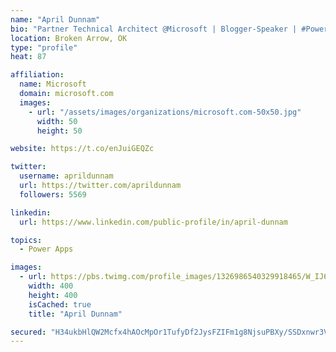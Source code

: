 ```yaml
---
name: "April Dunnam"
bio: "Partner Technical Architect @Microsoft | Blogger-Speaker | #PowerApps, #PowerAutomate, #Office365, #SharePoint | #WIT | #Karaoke Queen"
location: Broken Arrow, OK
type: "profile"
heat: 87

affiliation:
  name: Microsoft
  domain: microsoft.com
  images:
    - url: "/assets/images/organizations/microsoft.com-50x50.jpg"
      width: 50
      height: 50

website: https://t.co/enJuiGEQZc

twitter:
  username: aprildunnam
  url: https://twitter.com/aprildunnam
  followers: 5569

linkedin:
  url: https://www.linkedin.com/public-profile/in/april-dunnam

topics:
  - Power Apps

images:
  - url: https://pbs.twimg.com/profile_images/1326986540329918465/W_IJ6Ih2_400x400.jpg
    width: 400
    height: 400
    isCached: true
    title: "April Dunnam"

secured: "H34ukbHlQW2Mcfx4hAOcMpOr1TufyDf2JysFZIFm1g8NjsuPBXy/SSDxnwr3VQlYMOAHrVOSs78W9By+l+nCHRHVGgpF9Hrk9t2sRUevZw2f8wZLt8QY/JQFxZZUnaXUDIQMvBR0xXRRoFLJQ+QjtsD7Pd3Pfbramq7dWxT4JClirG9Sxem9NxTc/CCi2VtgVp/WNwsFvTGTVX8jYTd2BXIG68jwxdr7fbGiKRw10iaUf6B4TiYK4m8fdOcWXrENZoFGLt5OETg9PZC5AweFYSp4itEW+qXQAdDJoIQX+IPiqYjIChp9BmYkkVlN5yyiF6ClQL2gmnNPCn67u6akPNmJ2PrNscN3QZa7dGtI5FMWJg3ycoFV3eUehxXiDJ/c65YhciRLuv92nG/uUjEcvHYkndPaL5FXL3w6o+3hjH8=;7Ozu9TidR9HY7kdUukmcSg=="
---
```


